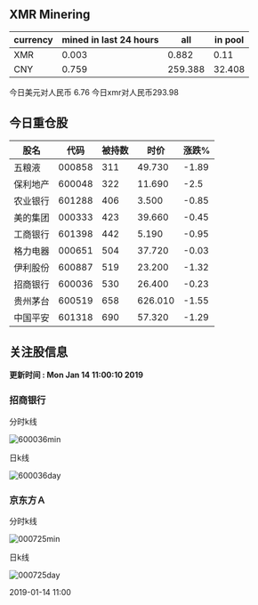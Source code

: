 ## XMR Minering

|currency|mined in last 24 hours|all|in pool|
|---|---|---|---|
|XMR|0.003|0.882|0.11|
|CNY|0.759|259.388|32.408|

今日美元对人民币 6.76	今日xmr对人民币293.98


## 今日重仓股 

|股名|代码|被持数|时价|涨跌%|
|---|---|---|---|---|
|五粮液|000858|311|49.730|-1.89|
|保利地产|600048|322|11.690|-2.5|
|农业银行|601288|406|3.500|-0.85|
|美的集团|000333|423|39.660|-0.45|
|工商银行|601398|442|5.190|-0.95|
|格力电器|000651|504|37.720|-0.03|
|伊利股份|600887|519|23.200|-1.32|
|招商银行|600036|530|26.400|-0.23|
|贵州茅台|600519|658|626.010|-1.55|
|中国平安|601318|690|57.320|-1.29|

## 关注股信息
**更新时间 : Mon Jan 14 11:00:10 2019**
### 招商银行 
分时k线

![600036min](http://image.sinajs.cn/newchart/min/n/sh600036.gif)

日k线

![600036day](http://image.sinajs.cn/newchart/daily/n/sh600036.gif)

### 京东方Ａ 
分时k线

![000725min](http://image.sinajs.cn/newchart/min/n/sz000725.gif)

日k线

![000725day](http://image.sinajs.cn/newchart/daily/n/sz000725.gif)

2019-01-14 11:00